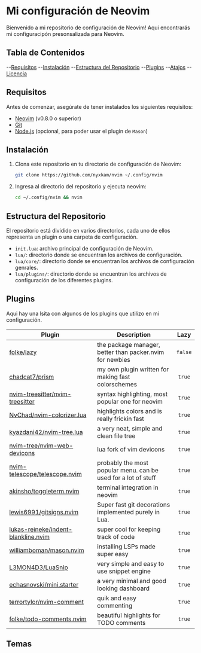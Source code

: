 # Mi configuración de Neovim

Bienvenido a mi repositorio de configuración de Neovim! Aqui encontrarás mi
configuracipón presonsalizada para Neovim.

## Tabla de Contenidos

--[Requisitos](#requisitos)
--[Instalación](#instalaci%C3%B3n)
--[Estructura del Repositorio](#estructura-del-repositorio)
--[Plugins](#plugins)
--[Atajos](#atajos)
--[Licencia](#licencia)

## Requisitos

Antes de comenzar, asegúrate de tener instalados los siguientes requisitos:

- [Neovim](https://github.com/neovim/neovim) (v0.8.0 o superior)
- [Git](https://git-scm.com/downloads)
- [Node.js](https://nodejs.org/es/download/) (opcional, para poder usar el plugin de `Mason`)

## Instalación

1. Clona este repositorio en tu directorio de configuración de Neovim:

   ```bash
   git clone https://github.com/nyxkam/nvim ~/.config/nvim
   ```

1. Ingresa al directorio del repositorio y ejecuta neovim:

   ```bash
   cd ~/.config/nvim && nvim
   ```

## Estructura del Repositorio

El repositorio está dividido en varios directorios, cada uno de ellos representa
un plugin o una carpeta de configuración.

- `init.lua`: archivo principal de configuración de Neovim.
- `lua/`: directorio donde se encuentran los archivos de configuración.
- `lua/core/`: directorio donde se encuentran los archivos de configuración genrales.
- `lua/plugins/`: directorio donde se encuentran los archivos de configuración
  de los diferentes plugins.

## Plugins

Aqui hay una lsita con algunos de los plugins que utilizo en mi configuración.

| Plugin | Description | Lazy |
| ------------- |-------------| :-----:|
| [folke/lazy](https://github.com/folke/lazy.nvim) | the package manager, better than packer.nvim for newbies | `false` |
| [chadcat7/prism](https://github.com/chadcat7/prism) | my own plugin written for making fast colorschemes | `true` |
| [nvim-treesitter/nvim-treesitter](https://github.com/nvim-treesitter/nvim-treesitter) | syntax highlighting, most popular one for neovim | `true` |
| [NvChad/nvim-colorizer.lua](https://github.com/NvChad/nvim-colorizer.lua) | highlights colors and is really frickin fast | `true` |
| [kyazdani42/nvim-tree.lua](https://github.com/kyazdani42/nvim-tree.lua) | a very neat, simple and clean file tree | `true` |
| [nvim-tree/nvim-web-devicons](https://github.com/nvim-tree/nvim-web-devicons) | lua fork of vim devicons | `true`
| [nvim-telescope/telescope.nvim](https://github.com/nvim-telescope/telescope.nvim) | probably the most popular menu. can be used for a lot of stuff | `true` |
| [akinsho/toggleterm.nvim](https://github.com/akinsho/toggleterm.nvim) | terminal integration in neovim | `true` |
| [lewis6991/gitsigns.nvim](https://github.com/lewis6991/gitsigns.nvim) | Super fast git decorations implemented purely in Lua. | `true` |
| [lukas-reineke/indent-blankline.nvim](https://github.com/lukas-reineke/indent-blankline.nvim) | super cool for keeping track of code | `true` |
| [williamboman/mason.nvim](https://github.com/williamboman/mason.nvim) | installing LSPs made super easy | `true` |
| [L3MON4D3/LuaSnip](https://github.com/L3MON4D3/LuaSnip) | very simple and easy to use snippet engine | `true` |
| [echasnovski/mini.starter](https://github.com/echasnovski/mini.starter) | a very minimal and good looking dashboard | `true` |
| [terrortylor/nvim-comment](https://github.com/terrortylor/nvim-comment) | quik and easy commenting | `true` |
| [folke/todo-comments.nvim](https://github.com/folke/todo-comments.nvim) | beautiful highlights for TODO comments | `true` |

## Temas

